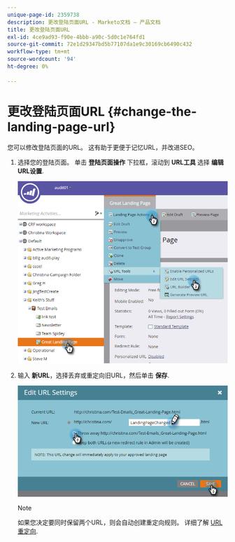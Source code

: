 ```yaml
---
unique-page-id: 2359738
description: 更改登陆页面URL - Marketo文档 — 产品文档
title: 更改登陆页面URL
exl-id: 4ce9ad93-f90e-4bbb-a90c-5d0c1e764fd1
source-git-commit: 72e1d29347bd5b77107da1e9c30169cb6490c432
workflow-type: tm+mt
source-wordcount: '94'
ht-degree: 0%

---
```


# 更改登陆页面URL {#change-the-landing-page-url}

您可以修改登陆页面的URL。 这有助于更便于记忆URL，并改进SEO。

1. 选择您的登陆页面。 单击 **登陆页面操作** 下拉框，滚动到 **URL工具** 选择 **编辑URL设置**.

   ![](assets/one.png)

1. 输入 **新URL**，选择丢弃或重定向旧URL，然后单击 **保存**.

   ![](assets/two.png)

   >[!NOTE]
   >
   >如果您决定要同时保留两个URL，则会自动创建重定向规则。 详细了解 [URL重定向](/help/marketo/product-docs/demand-generation/landing-pages/personalizing-landing-pages/redirect-a-url-path.md).
